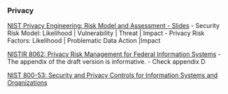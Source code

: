 ### Privacy


[NIST Privacy Engineering: Risk Model and Assessment - Slides](https://csrc.nist.gov/csrc/media/presentations/update-on-nist-privacy-engineering-program/images-media/nl-en-priveng-ispab.pdf)
    - Security Risk Model: Likelihood | Vulnerability | Threat | Impact
    - Privacy Risk Factors: Likelihood | Problematic Data Action |Impact


[NISTIR 8062: Privacy Risk Management for Federal Information Systems](https://csrc.nist.gov/csrc/media/publications/nistir/8062/draft/documents/nistir_8062_draft.pdf)
    - The appendix of the draft version is informative.
    - Check appendix D


[NIST 800-53: Security and Privacy Controls for Information Systems and Organizations](https://csrc.nist.gov/CSRC/media/Publications/sp/800-53/rev-5/draft/documents/sp800-53r5-draft.pdf)